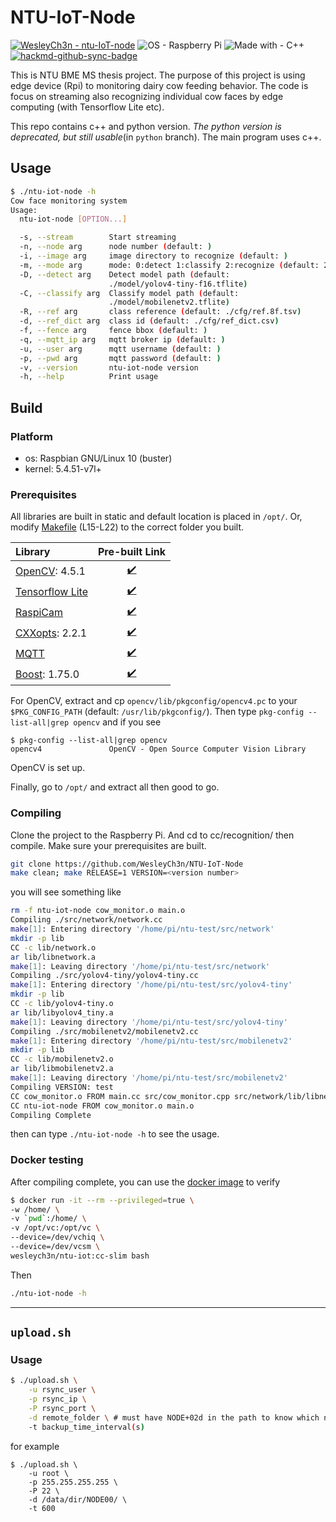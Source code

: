 # NTU-IoT-Node

[![WesleyCh3n - ntu-IoT-node](https://img.shields.io/badge/WesleyCh3n-NTU--IoT--Node-2ea44f?logo=github)](https://github.com/WesleyCh3n/NTU-IoT-Node) 
![OS - Raspberry Pi](https://img.shields.io/badge/OS-Raspberry_Pi-blue?logo=Raspberry+Pi) 
![Made with - C++](https://img.shields.io/badge/Made_with-C%2B%2B-informational?logo=C%2B%2B) 
[![hackmd-github-sync-badge](https://hackmd.io/V8NktJtNSamroQN6Tfxl5A/badge)](https://hackmd.io/V8NktJtNSamroQN6Tfxl5A)


This is NTU BME MS thesis project. The purpose of this project is using edge
device (Rpi) to monitoring dairy cow feeding behavior. The code is focus on
streaming also recognizing individual cow faces by edge computing (with
Tensorflow Lite etc).

This repo contains c++ and python version. *The python version is deprecated, but still
usable*(in `python` branch). The main program uses c++.

## Usage

```bash
$ ./ntu-iot-node -h
Cow face monitoring system
Usage:
  ntu-iot-node [OPTION...]

  -s, --stream        Start streaming
  -n, --node arg      node number (default: )
  -i, --image arg     image directory to recognize (default: )
  -m, --mode arg      mode: 0:detect 1:classify 2:recognize (default: 2)
  -D, --detect arg    Detect model path (default:
                      ./model/yolov4-tiny-f16.tflite)
  -C, --classify arg  Classify model path (default:
                      ./model/mobilenetv2.tflite)
  -R, --ref arg       class reference (default: ./cfg/ref.8f.tsv)
  -d, --ref_dict arg  class id (default: ./cfg/ref_dict.csv)
  -f, --fence arg     fence bbox (default: )
  -q, --mqtt_ip arg   mqtt broker ip (default: )
  -u, --user arg      mqtt username (default: )
  -p, --pwd arg       mqtt password (default: )
  -v, --version       ntu-iot-node version
  -h, --help          Print usage
```

## Build

### Platform

- os: Raspbian GNU/Linux 10 (buster)
- kernel: 5.4.51-v7l+

### Prerequisites

All libraries are built in static and default location is placed in `/opt/`. Or, modify
[Makefile](https://github.com/WesleyCh3n/ntu-iot-node/blob/main/cc/recognition/Makefile) (L15-L22)
 to the correct folder you built.



| Library                                          |                                      Pre-built Link                                      |
|:------------------------------------------------ |:----------------------------------------------------------------------------------------:|
| [OpenCV](https://bit.ly/2Y8KyJK): 4.5.1          | [✔️](https://drive.google.com/file/d/1-HfoQ7DWhVF3rPNbOTsw3kopCuwh7h2H/view?usp=sharing) |
| [Tensorflow Lite](https://bit.ly/3ytc6Wu)        | [✔️](https://drive.google.com/file/d/1RcNIygC6bi8E5EsYmM1a2YKjioC5iFZE/view?usp=sharing) |
| [RaspiCam](https://bit.ly/38mTsFl)               | [✔️](https://drive.google.com/file/d/1p4DOahgOeoG4AQ29AB3A_YiUF7fMxFxb/view?usp=sharing) |
| [CXXopts](https://bit.ly/3sU28MO): 2.2.1         | [✔️](https://drive.google.com/file/d/1VU4EA80AE_xNnJDVePAJEUNmqPtHWcps/view?usp=sharing) |
| [MQTT](https://github.com/eclipse/paho.mqtt.cpp) | [✔️](https://drive.google.com/file/d/1BOVi3j5v8offJPDaFkm6jIUpn9Gw38va/view?usp=sharing) |
| [Boost](https://bit.ly/2UX4A8J): 1.75.0          | [✔️](https://drive.google.com/file/d/1IJhaDof-paWjeXAZWeOmyLD-co-j-6Vs/view?usp=sharing) |

For OpenCV, extract and cp `opencv/lib/pkgconfig/opencv4.pc` to your `$PKG_CONFIG_PATH` (default: `/usr/lib/pkgconfig/`). Then type `pkg-config --list-all|grep opencv` and if you see

```bash=!
$ pkg-config --list-all|grep opencv
opencv4               OpenCV - Open Source Computer Vision Library
```
OpenCV is set up.

Finally, go to `/opt/` and extract all then good to go.

### Compiling

Clone the project to the Raspberry Pi. And cd to cc/recognition/ then compile.
Make sure your prerequisites are built.
```bash
git clone https://github.com/WesleyCh3n/NTU-IoT-Node
make clean; make RELEASE=1 VERSION=<version number>
```
you will see something like
```bash
rm -f ntu-iot-node cow_monitor.o main.o
Compiling ./src/network/network.cc
make[1]: Entering directory '/home/pi/ntu-test/src/network'
mkdir -p lib
CC -c lib/network.o
ar lib/libnetwork.a
make[1]: Leaving directory '/home/pi/ntu-test/src/network'
Compiling ./src/yolov4-tiny/yolov4-tiny.cc
make[1]: Entering directory '/home/pi/ntu-test/src/yolov4-tiny'
mkdir -p lib
CC -c lib/yolov4-tiny.o
ar lib/libyolov4_tiny.a
make[1]: Leaving directory '/home/pi/ntu-test/src/yolov4-tiny'
Compiling ./src/mobilenetv2/mobilenetv2.cc
make[1]: Entering directory '/home/pi/ntu-test/src/mobilenetv2'
mkdir -p lib
CC -c lib/mobilenetv2.o
ar lib/libmobilenetv2.a
make[1]: Leaving directory '/home/pi/ntu-test/src/mobilenetv2'
Compiling VERSION: test
CC cow_monitor.o FROM main.cc src/cow_monitor.cpp src/network/lib/libnetwork.a src/yolov4-tiny/lib/libyolov4_tiny.a src/mobilenetv2/lib/libmobilenetv2.a
CC ntu-iot-node FROM cow_monitor.o main.o
Compiling Complete
```

then can type `./ntu-iot-node -h` to see the usage.

### Docker testing

After compiling complete, you can use the [docker image](https://hub.docker.com/layers/wesleych3n/ntu-iot/cc-slim/images/sha256-35eae8d8639e65f627726fb02caf60c53d8455c4e2aba83377bd5dfd27102f32?context=explore) to verify
```bash
$ docker run -it --rm --privileged=true \
-w /home/ \
-v `pwd`:/home/ \
-v /opt/vc:/opt/vc \
--device=/dev/vchiq \
--device=/dev/vcsm \
wesleych3n/ntu-iot:cc-slim bash
```

Then
```bash
./ntu-iot-node -h
```
---
## `upload.sh`

### Usage

```bash
$ ./upload.sh \
    -u rsync_user \
    -p rsync_ip \
    -P rsync_port \
    -d remote_folder \ # must have NODE+02d in the path to know which node is it
    -t backup_time_interval(s)
```

for example
```
$ ./upload.sh \
    -u root \
    -p 255.255.255.255 \
    -P 22 \
    -d /data/dir/NODE00/ \
    -t 600
```
